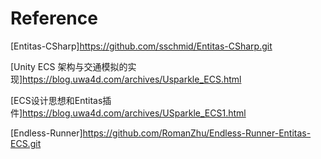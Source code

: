 # Reference

[Entitas-CSharp]https://github.com/sschmid/Entitas-CSharp.git

[Unity ECS 架构与交通模拟的实现]https://blog.uwa4d.com/archives/Usparkle_ECS.html

[ECS设计思想和Entitas插件]https://blog.uwa4d.com/archives/USparkle_ECS1.html

[Endless-Runner]https://github.com/RomanZhu/Endless-Runner-Entitas-ECS.git
